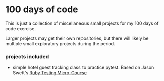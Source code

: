 # 100 days of code
This is just a collection of miscellaneous small projects for my 100 days of code exercise.

Larger projects may get their own repositories, but there will likely be multiple small
exploratory projects during the period.

### projects included
- simple hotel guest tracking class to practice pytest.  Based on Jason Swett's [Ruby Testing Micro-Course](https://www.codewithjason.com/ruby-testing-micro-course-lesson-1/)
